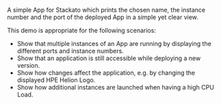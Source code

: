 A simple App for Stackato which prints the chosen name, the instance number and the port of the deployed App in a simple yet clear view.

This demo is appropriate for the following scenarios:
+ Show that multiple instances of an App are running by displaying the different ports and instance numbers.
+ Show that an application is still accessible while deploying a new version.
+ Show how changes affect the application, e.g. by changing the displayed HPE Helion Logo.
+ Show how additional instances are launched when having a high CPU Load.
